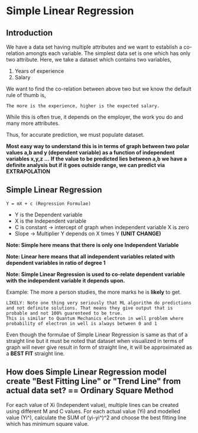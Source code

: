 # Simple Linear Regression

## Introduction

We have a data set having multiple attributes and we want to establish a co-relation amongts each variable.
The simplest data set is one which has only two attribute.
Here, we take a dataset which contains two variables,

1. Years of experience
2. Salary

We want to find the co-relation between above two but we know the default rule of thumb is, 
```
The more is the experience, higher is the expected salary.
```
While this is often true, it depends on the employer, the work you do and many more attributes.

Thus, for accurate prediction, we must populate dataset.

**Most easy way to understand this is in terms of graph between two polar values a,b and y (dependent variable) as a function of independent variables x,y,z ...**
**If the value to be predicted lies between a,b we have a definite analysis but if it goes outside range, we can predict via EXTRAPOLATION**

## Simple Linear Regression

```
Y = mX + c (Regression Formulae)
```
* Y is the Dependent variable
* X is the Independent variable
* C is constant -> intercept of graph when independent variable X is zero 
* Slope -> Multiplier Y depends on X times Y **(UNIT CHANGE)**

**Note: Simple here means that there is only one Independent Variable**

**Note: Linear here means that all independent variables related with dependent variables in ratio of degree 1**

**Note: Simple Linear Regression is used to co-relate dependent variable with the independent variable it depends upon.**

Example: The more a person studies, the more marks he is **likely** to get.

```
LIKELY: Note one thing very seriously that ML algorithm do predictions and not definite solutions. That means they give output that is probable and not 100% guarenteed to be true. 
This is similar to Quantum Mechanics electron in well problem where probability of electron in well is always between 0 and 1
```

Even though the formulae of Simple Linear Regression is same as that of a straight line but it must be noted that dataset when visualized in terms of graph will never give result in form of straight line, it will be approximated as a **BEST FIT** straight line.

## How does Simple Linear Regression model create "Best Fitting Line" or "Trend Line" from actual data set? == Ordinary Square Method

For each value of Xi (Independent value), multiple lines can be created using different M and C values.
For each actual value (Yi) and modelled value (Yi^), calculate the SUM of (yi-yi^)^2 and choose the best fitting line which has minimum square value.

